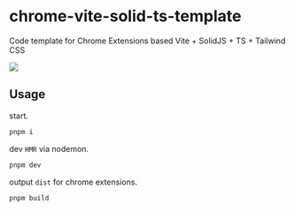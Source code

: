 # chrome-vite-solid-ts-template

Code template for Chrome Extensions based Vite + SolidJS + TS + Tailwind CSS

![](https://skillicons.dev/icons?i=vite,solidjs,ts,tailwindcss)

## Usage

start.

```sh
pnpm i
```

dev `HMR` via nodemon.

```sh
pnpm dev
```

output `dist` for chrome extensions.

```sh
pnpm build
```
